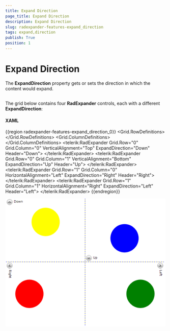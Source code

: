```yaml
---
title: Expand Direction
page_title: Expand Direction
description: Expand Direction
slug: radexpander-features-expand_direction
tags: expand,direction
publish: True
position: 1
---
```


# Expand Direction



The __ExpandDirection__ property gets or sets the direction in which the content would expand.
			

## 

The grid below contains four __RadExpander__ controls, each with a different __ExpandDirection__:
				

#### __XAML__

{{region radexpander-features-expand_direction_0}}
	        <Grid x:Name="LayoutRoot" 
	              Width="555"
	              Height="444"
	              Background="White"
	              ShowGridLines="True">
	            <Grid.RowDefinitions>
	                <RowDefinition Height="*" />
	                <RowDefinition Height="*" />
	            </Grid.RowDefinitions>
	            <Grid.ColumnDefinitions>
	                <ColumnDefinition Width="*" />
	                <ColumnDefinition Width="*" />
	            </Grid.ColumnDefinitions>
	            <telerik:RadExpander Grid.Row="0" 
	                                 Grid.Column="0"
	                                 VerticalAlignment="Top"
	                                 ExpandDirection="Down"
	                                 Header="Down">
	                <StackPanel Orientation="Vertical">
	                    <Ellipse Width="99" 
	                             Height="99"
	                             Margin="5"
	                             Fill="Yellow" />
	                </StackPanel>
	            </telerik:RadExpander>
	            <telerik:RadExpander Grid.Row="0" 
	                                 Grid.Column="1"
	                                 VerticalAlignment="Bottom"
	                                 ExpandDirection="Up"
	                                 Header="Up">
	                <StackPanel Orientation="Vertical">
	                    <Ellipse Width="99" 
	                             Height="99"
	                             Margin="5"
	                             Fill="Blue" />
	                </StackPanel>
	            </telerik:RadExpander>
	            <telerik:RadExpander Grid.Row="1" 
	                                 Grid.Column="0"
	                                 HorizontalAlignment="Left"
	                                 ExpandDirection="Right"
	                                 Header="Right">
	                <StackPanel Orientation="Horizontal">
	                    <Ellipse Width="99" 
	                             Height="99"
	                             Margin="5"
	                             Fill="Red" />
	                </StackPanel>
	            </telerik:RadExpander>
	            <telerik:RadExpander Grid.Row="1" 
	                                 Grid.Column="1"
	                                 HorizontalAlignment="Right"
	                                 ExpandDirection="Left"
	                                 Header="Left">
	                <StackPanel Orientation="Horizontal">
	                    <Ellipse Width="99" 
	                             Height="99"
	                             Margin="5"
	                             Fill="Green" />
	                </StackPanel>
	            </telerik:RadExpander>
	        </Grid>
	{{endregion}}

![](images/RadExpander_Features_ExpandDirection.png)

